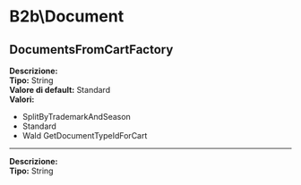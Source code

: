 # B2b\Document
DocumentsFromCartFactory 
----
**Descrizione:**  <br>
**Tipo:** String <br>
**Valore di default:** Standard <br>
**Valori:**
* SplitByTrademarkAndSeason
* Standard
* Wald
GetDocumentTypeIdForCart 
----
**Descrizione:**  <br>
**Tipo:** String <br>

